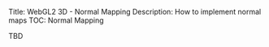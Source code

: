 Title: WebGL2 3D - Normal Mapping
Description: How to implement normal maps
TOC: Normal Mapping

TBD

<!--
double sided / gl_FrontFacing
normal = normal * ( float( gl_FrontFacing ) * 2.0 - 1.0 );
-->
